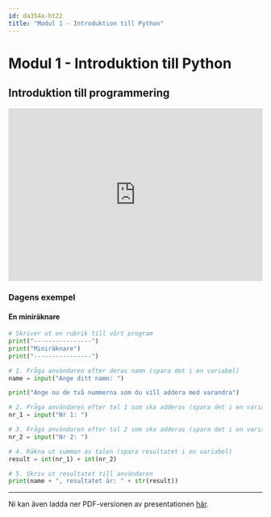 ```yaml
---
id: da354a-ht22
title: "Modul 1 - Introduktion till Python"
---
```


# Modul 1 - Introduktion till Python

## Introduktion till programmering

<div class="frame">
    <div style="left: 0; width: 100%; height: 0; position: relative; padding-bottom: 56.2696%; padding-top: 58px;"><iframe src="https://www.slideshare.net/slideshow/embed_code/key/m9yZZeiFqAJ0Ck" style="top: 0; left: 0; width: 100%; height: 100%; position: absolute; border: 0;" allowfullscreen scrolling="no" allow="encrypted-media;"></iframe></div>
</div>

<!--

<div class="video-frame">
    <div style="left: 0; width: 100%; height: 0; position: relative; padding-bottom: 56.25%;"><iframe src="https://www.youtube.com/embed/r1036kyvkhI?rel=0" style="top: 0; left: 0; width: 100%; height: 100%; position: absolute; border: 0;" allowfullscreen scrolling="no" allow="accelerometer; clipboard-write; encrypted-media; gyroscope; picture-in-picture;"></iframe></div>
</div>

<p><strong>OBS - Ljudet kommer igång vid 2:30</strong>, oklart varför det inte fungerade innan dess.</p>

-->

### Dagens exempel

#### En miniräknare

```python
# Skriver ut en rubrik till vårt program
print("----------------")
print("Miniräknare")
print("----------------")

# 1. Fråga användaren efter deras namn (spara det i en variabel)
name = input("Ange ditt namn: ")

print("Ange nu de två nummerna som du vill addera med varandra")

# 2. Fråga användaren efter tal 1 som ska adderas (spara det i en variabel)
nr_1 = input("Nr 1: ")

# 3. Fråga användaren efter tal 2 som ska adderas (spara det i en variabel)
nr_2 = input("Nr 2: ")

# 4. Räkna ut summan av talen (spara resultatet i en variabel)
result = int(nr_1) + int(nr_2)

# 5. Skriv ut resultatet till användaren
print(name + ", resultatet är: " + str(result))
```

---

Ni kan även ladda ner PDF-versionen av presentationen [här](../pdf/introduktion-till-programmering-ht22.pdf).